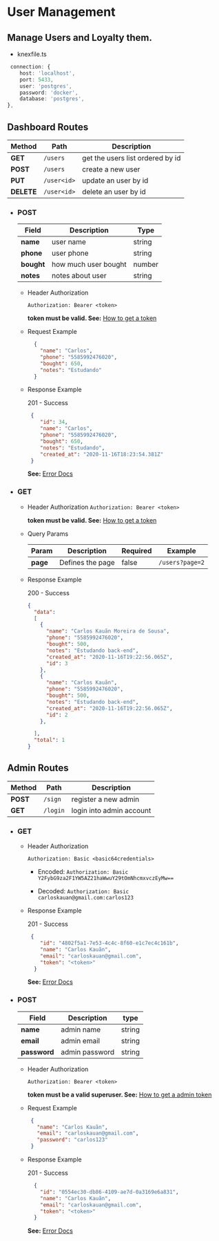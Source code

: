 # User Management
## Manage Users and Loyalty them.

- knexfile.ts 
```ts
 connection: {
    host: 'localhost',
    port: 5433,
    user: 'postgres',
    password: 'docker',
    database: 'postgres',
},

```


## Dashboard Routes
|Method|Path|Description|
|---|---|---|
|**GET**|```/users```|get the users list ordered by id|
|**POST**|```/users```|create a new user|
|**PUT**|```/user<id>```|update an user by id|
|**DELETE**|```/user<id>```|delete an user by id|

 - ### POST
     |Field|Description|Type|
     |---|---|---|
     |**name**|user name|string|
     |**phone**|user phone|string|
     |**bought**|how much user bought|number|
     |**notes**|notes about user|string|

     - Header Authorization

       ```Authorization: Bearer <token>```

       **token must be valid. See:**
       <a href="/">How to get a token</a>
     - Request Example

        ```json
          {
            "name": "Carlos",
            "phone": "5585992476020",
            "bought": 650,
            "notes": "Estudando"
          }

        ```
      - Response Example

         201 - Success
         ```json
          {
             "id": 34,
             "name": "Carlos",
             "phone": "5585992476020",
             "bought": 650,
             "notes": "Estudando",
             "created_at": "2020-11-16T18:23:54.381Z"
          }
         ```
         
         **See:** <a href="/">Error Docs</a>

 
 - ### GET
    - Header Authorization
      ```Authorization: Bearer <token>```

      **token must be valid. See:**
      <a href="/">How to get a token</a>
      
      
    - Query Params
    
      |Param|Description|Required|Example|
      |---|---|---|---|
      |**page**|Defines the page|false|```/users?page=2```|
      
    - Response Example
       
       200 - Success
       ```json
       {
         "data": 
         [
           {
             "name": "Carlos Kauãn Moreira de Sousa",
             "phone": "5585992476020",
             "bought": 500,
             "notes": "Estudando back-end",
             "created_at": "2020-11-16T19:22:56.065Z",
             "id": 3
           },
           {
             "name": "Carlos Kauãn",
             "phone": "5585992476020",
             "bought": 500,
             "notes": "Estudando back-end",
             "created_at": "2020-11-16T19:22:56.065Z",
             "id": 2
           },

         ],
         "total": 1
       }
       ```
  

## Admin Routes
|Method|Path|Description|
|---|---|---|
|**POST**|```/sign```|register a new admin|
|**GET**|```/login```|login into admin account|

  - ### GET
     - Header Authorization
     
       ```Authorization: Basic <basic64credentials>```

        - Encoded: ```Authorization: Basic Y2FybG9za2F1YW5AZ21haWwuY29tOmNhcmxvczEyMw==```

        - Decoded: ```Authorization: Basic carloskauan@gmail.com:carlos123 ```
     
     - Response Example
     
        201 - Success
        ```json
         {
            "id": "4802f5a1-7e53-4c4c-8f60-e1c7ec4c161b",
            "name": "Carlos Kauãn",
            "email": "carloskauan@gmail.com",
            "token": "<token>"
          }
        ```
        
        **See:** <a href="/">Error Docs</a>
        
  - ### POST
      |Field|Description|type|
      |---|---|---|
      |**name**|admin name|string|
      |**email**|admin email|string|
      |**password**|admin password|string|
      
      - Header Authorization
      
        ```Authorization: Bearer <token>```
        
        **token must be a valid superuser. See:**
        <a href="/">How to get a admin token</a>
      - Request Example
      
         ```json
          {
            "name": "Carlos Kauãn",
            "email": "carloskauan@gmail.com",
            "password": "carlos123"
          }

         ```
       - Response Example
       
          201 - Success
          ```json
            {
              "id": "0554ec30-db86-4109-ae7d-0a3169e6a831",
              "name": "Carlos Kauãn",
              "email": "carloskauan@gmail.com",
              "token": "<token>"
            }
          ```
          **See:** <a href="/">Error Docs</a>
